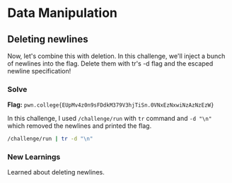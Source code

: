 # Data Manipulation

## Deleting newlines
Now, let's combine this with deletion. In this challenge, we'll inject a bunch of newlines into the flag. Delete them with tr's -d flag and the escaped newline specification!

### Solve
**Flag:** `pwn.college{EUpMv4z0n9sFDdkM379V3hjTiSn.0VNxEzNxwiNzAzNzEzW}`

In this challenge, I used ```/challenge/run``` with ```tr``` command and  ```-d "\n"``` which removed the newlines and printed the flag.

```bash
/challenge/run | tr -d "\n"
```

### New Learnings
Learned about deleting newlines.
